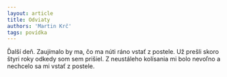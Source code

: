 ```yaml
---
layout: article
title: Odviaty
authors: 'Martin Krč'
tags: povídka
---
```


Ďalší deň. Zaujímalo by ma, čo ma núti
ráno vstať z postele. Už prešli skoro štyri
roky odkedy som sem prišiel. Z neustáleho
kolísania mi bolo nevoľno a nechcelo
sa mi vstať z postele.
